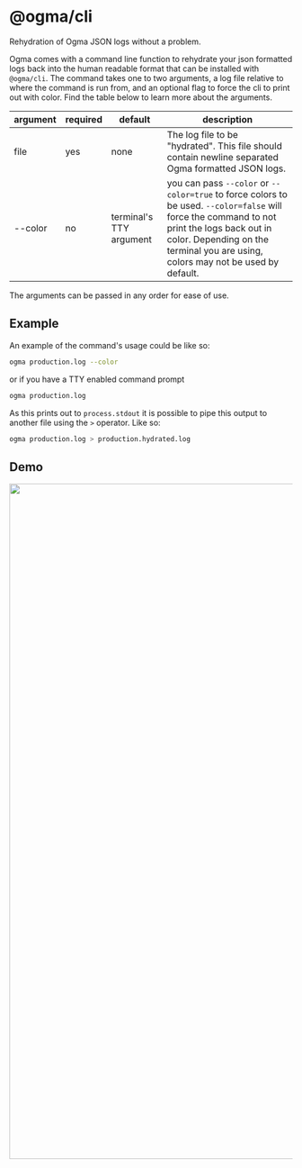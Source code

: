# @ogma/cli

Rehydration of Ogma JSON logs without a problem.

Ogma comes with a command line function to rehydrate your json formatted logs back into the human readable format that can be installed with `@ogma/cli`. The command takes one to two arguments, a log file relative to where the command is run from, and an optional flag to force the cli to print out with color. Find the table below to learn more about the arguments.

| argument | required | default | description |
| --- | --- | --- | --- |
| file | yes | none | The log file to be "hydrated". This file should contain newline separated Ogma formatted JSON logs. |
| --color | no | terminal's TTY argument | you can pass `--color` or `--color=true` to force colors to be used. `--color=false` will force the command to not print the logs back out in color. Depending on the terminal you are using, colors may not be used by default. |

The arguments can be passed in any order for ease of use.

## Example

An example of the command's usage could be like so:

```sh
ogma production.log --color
```

or if you have a TTY enabled command prompt

```sh
ogma production.log
```

As this prints out to `process.stdout` it is possible to pipe this output to another file using the `>` operator. Like so:

```sh
ogma production.log > production.hydrated.log
```

## Demo

<div align="center">
  <img src="https://ogma-docs-images.s3-us-west-2.amazonaws.com/ogma-cli.gif" alt="Ogma CLI gif" width="1200"/>
</div>
